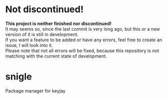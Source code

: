 
# Not discontinued!
**This project is neither finished nor discontinued!**  
It may seems so, since the last commit is very long ago, but this or a new version of it is still in development.  
If you want a feature to be added or have any errors, feel free to create an issue, I will look into it.  
Please note that not all errors will be fixed, because this repository is not matching with the current state of development.



# snigle
Package manager for keyjay
